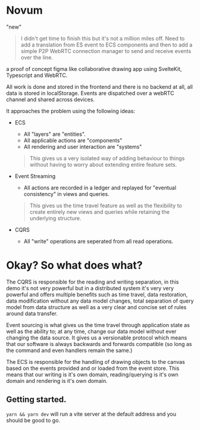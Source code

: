 # Novum

"new"

> I didn't get time to finish this but it's not a million miles off. Need to add a translation from ES event to ECS components and then to add a simple P2P WebRTC connection manager to send and receive events over the line.

a proof of concept figma like collaborative drawing app using SvelteKit, Typescript and WebRTC.

All work is done and stored in the frontend and there is no backend at all, all data is stored in localStorage. Events are dispatched over a webRTC channel and shared across devices.

It approaches the problem using the following ideas:

- ECS

  - All "layers" are "entities".
  - All applicable actions are "components"
  - All rendering and user interaction are "systems"

  > This gives us a very isolated way of adding behaviour to things without having to worry about extending entire feature sets.

- Event Streaming

  - All actions are recorded in a ledger and replayed for "eventual consistency" in views and queries.

  > This gives us the time travel feature as well as the flexibility to create entirely new views and queries while retaining the underlying structure.

- CQRS
  - All "write" operations are seperated from all read operations.

# Okay? So what does what?

The CQRS is responsible for the reading and writing separation, in this demo it's not very powerful but in a distributed system it's very very powerful and offers multiple benefits such as time travel, data restoration, data modification without any data model changes, total separation of query model from data structure as well as a very clear and concise set of rules around data transfer.

Event sourcing is what gives us the time travel through application state as well as the ability to; at any time, change our data model without ever changing the data source. It gives us a versionable protocol which means that our software is always backwards and forwards compatible (so long as the command and even handlers remain the same.)

The ECS is responsible for the handling of drawing objects to the canvas based on the events provided and or loaded from the event store. This means that our writing is it's own domain, reading/querying is it's own domain and rendering is it's own domain.

## Getting started.

`yarn && yarn dev` will run a vite server at the default address and you should be good to go.

